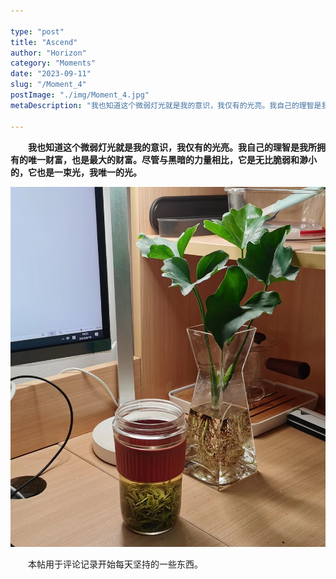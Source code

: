 ```yaml
---

type: "post"
title: "Ascend"
author: "Horizon"
category: "Moments"
date: "2023-09-11"
slug: "/Moment_4"
postImage: "./img/Moment_4.jpg"
metaDescription: "我也知道这个微弱灯光就是我的意识，我仅有的光亮。我自己的理智是我所拥有的唯一财富，也是最大的财富。尽管与黑暗的力量相比，它是无比脆弱和渺小的，它也是一束光，我唯一的光。"

---
```


&emsp;&emsp;**我也知道这个微弱灯光就是我的意识，我仅有的光亮。我自己的理智是我所拥有的唯一财富，也是最大的财富。尽管与黑暗的力量相比，它是无比脆弱和渺小的，它也是一束光，我唯一的光。**

![NULL](./img/Moment_4.jpg)

&emsp;&emsp;本帖用于评论记录开始每天坚持的一些东西。